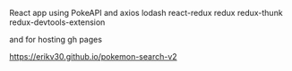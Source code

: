 React app using PokeAPI and
axios
lodash
react-redux
redux
redux-thunk redux-devtools-extension

and for hosting gh pages

https://erikv30.github.io/pokemon-search-v2
